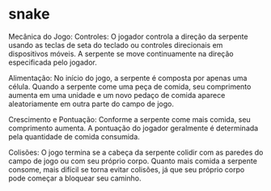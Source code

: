 # snake
Mecânica do Jogo:
Controles: O jogador controla a direção da serpente usando as teclas de seta do teclado ou controles direcionais em dispositivos móveis. A serpente se move continuamente na direção especificada pelo jogador.

Alimentação: No início do jogo, a serpente é composta por apenas uma célula. Quando a serpente come uma peça de comida, seu comprimento aumenta em uma unidade e um novo pedaço de comida aparece aleatoriamente em outra parte do campo de jogo.

Crescimento e Pontuação: Conforme a serpente come mais comida, seu comprimento aumenta. A pontuação do jogador geralmente é determinada pela quantidade de comida consumida.

Colisões: O jogo termina se a cabeça da serpente colidir com as paredes do campo de jogo ou com seu próprio corpo. Quanto mais comida a serpente consome, mais difícil se torna evitar colisões, já que seu próprio corpo pode começar a bloquear seu caminho.
